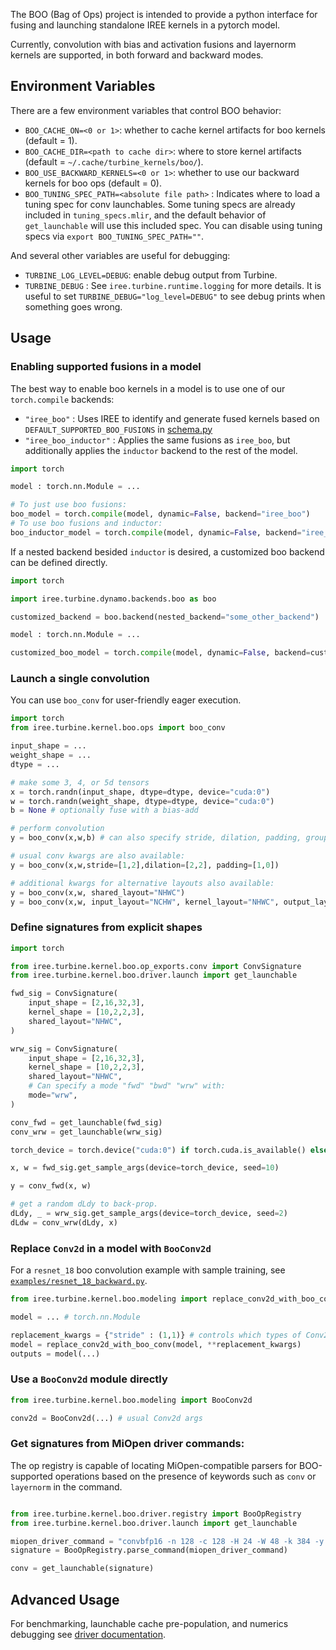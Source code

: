 The BOO (Bag of Ops) project is intended to provide a python interface for fusing and launching standalone IREE kernels in a pytorch model.

Currently, convolution with bias and activation fusions and layernorm kernels are supported, in both forward and backward modes.

## Environment Variables

There are a few environment variables that control BOO behavior:

- `BOO_CACHE_ON=<0 or 1>`: whether to cache kernel artifacts for boo kernels (default = 1).
- `BOO_CACHE_DIR=<path to cache dir>`: where to store kernel artifacts (default = `~/.cache/turbine_kernels/boo/`).
- `BOO_USE_BACKWARD_KERNELS=<0 or 1>`: whether to use our backward kernels for boo ops (default = 0).
- `BOO_TUNING_SPEC_PATH=<absolute file path>` : Indicates where to load a tuning spec for conv launchables. Some tuning specs are already included in `tuning_specs.mlir`, and the default behavior of `get_launchable` will use this included spec. You can disable using tuning specs via `export BOO_TUNING_SPEC_PATH=""`.

And several other variables are useful for debugging:

- `TURBINE_LOG_LEVEL=DEBUG`: enable debug output from Turbine.
- `TURBINE_DEBUG` : See `iree.turbine.runtime.logging` for more details. It is useful to set `TURBINE_DEBUG="log_level=DEBUG"` to see debug prints when something goes wrong.

## Usage

### Enabling supported fusions in a model

The best way to enable boo kernels in a model is to use one of our `torch.compile` backends:

- `"iree_boo"` : Uses IREE to identify and generate fused kernels based on `DEFAULT_SUPPORTED_BOO_FUSIONS` in [schema.py](./fusion/schema.py)
- `"iree_boo_inductor"` : Applies the same fusions as `iree_boo`, but additionally applies the `inductor` backend to the rest of the model.

```python
import torch

model : torch.nn.Module = ...

# To just use boo fusions:
boo_model = torch.compile(model, dynamic=False, backend="iree_boo")
# To use boo fusions and inductor:
boo_inductor_model = torch.compile(model, dynamic=False, backend="iree_boo_inductor")
```

If a nested backend besided `inductor` is desired, a customized boo backend can be defined directly.

```python
import torch

import iree.turbine.dynamo.backends.boo as boo

customized_backend = boo.backend(nested_backend="some_other_backend")

model : torch.nn.Module = ...

customized_boo_model = torch.compile(model, dynamic=False, backend=customized_backend)
```

### Launch a single convolution

You can use `boo_conv` for user-friendly eager execution.

```python
import torch
from iree.turbine.kernel.boo.ops import boo_conv

input_shape = ...
weight_shape = ...
dtype = ...

# make some 3, 4, or 5d tensors
x = torch.randn(input_shape, dtype=dtype, device="cuda:0")
w = torch.randn(weight_shape, dtype=dtype, device="cuda:0")
b = None # optionally fuse with a bias-add

# perform convolution
y = boo_conv(x,w,b) # can also specify stride, dilation, padding, groups, and layouts (e.g., "NHWC")

# usual conv kwargs are also available:
y = boo_conv(x,w,stride=[1,2],dilation=[2,2], padding=[1,0])

# additional kwargs for alternative layouts also available:
y = boo_conv(x,w, shared_layout="NHWC")
y = boo_conv(x,w, input_layout="NCHW", kernel_layout="NHWC", output_layout="NCHW")
```

### Define signatures from explicit shapes

```python
import torch

from iree.turbine.kernel.boo.op_exports.conv import ConvSignature
from iree.turbine.kernel.boo.driver.launch import get_launchable

fwd_sig = ConvSignature(
    input_shape = [2,16,32,3],
    kernel_shape = [10,2,2,3],
    shared_layout="NHWC",
)

wrw_sig = ConvSignature(
    input_shape = [2,16,32,3],
    kernel_shape = [10,2,2,3],
    shared_layout="NHWC",
    # Can specify a mode "fwd" "bwd" "wrw" with:
    mode="wrw",
)

conv_fwd = get_launchable(fwd_sig)
conv_wrw = get_launchable(wrw_sig)

torch_device = torch.device("cuda:0") if torch.cuda.is_available() else None

x, w = fwd_sig.get_sample_args(device=torch_device, seed=10)

y = conv_fwd(x, w)

# get a random dLdy to back-prop.
dLdy, _ = wrw_sig.get_sample_args(device=torch_device, seed=2)
dLdw = conv_wrw(dLdy, x)
```

### Replace `Conv2d` in a model with `BooConv2d`

For a `resnet_18` boo convolution example with sample training, see [`examples/resnet_18_backward.py`](examples/resnet_18_backward.py).

```python
from iree.turbine.kernel.boo.modeling import replace_conv2d_with_boo_conv

model = ... # torch.nn.Module

replacement_kwargs = {"stride" : (1,1)} # controls which types of Conv2d are replaced.
model = replace_conv2d_with_boo_conv(model, **replacement_kwargs)
outputs = model(...)
```

### Use a `BooConv2d` module directly

```python
from iree.turbine.kernel.boo.modeling import BooConv2d

conv2d = BooConv2d(...) # usual Conv2d args
```

### Get signatures from MiOpen driver commands:

The op registry is capable of locating MiOpen-compatible parsers for BOO-supported operations based on the presence of keywords such as `conv` or `layernorm` in the command.

```python

from iree.turbine.kernel.boo.driver.registry import BooOpRegistry
from iree.turbine.kernel.boo.driver.launch import get_launchable

miopen_driver_command = "convbfp16 -n 128 -c 128 -H 24 -W 48 -k 384 -y 1 -x 1 -p 0 -q 0 -u 1 -v 1 -l 1 -j 1 -m conv -g 1 -F 1 -t 1 --iter 100 --in_layout NHWC --out_layout NHWC --fil_layout NHWC"
signature = BooOpRegistry.parse_command(miopen_driver_command)

conv = get_launchable(signature)
```

## Advanced Usage

For benchmarking, launchable cache pre-population, and numerics debugging see [driver documentation](driver/README.md).
